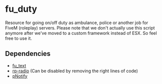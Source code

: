 # fu_duty

Resource for going on/off duty as ambulance, police or another job for FiveM (roleplay) servers.
Please note that we don't actually use this script anymore after we've moved to a custom framework instead of ESX. So feel free to use it.

## Dependencies
- [fu_text](https://github.com/jerskisnow/fu_text)
- [rp-radio](https://github.com/FrazzIe/rp-radio) (Can be disabled by removing the right lines of code)
- [pNotify](https://github.com/Nick78111/pNotify)
